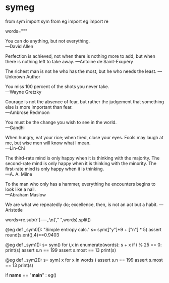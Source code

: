 
# symeg

from sym import sym
from  eg  import eg
import re

words=""" 

You can do anything, but not everything.  
—David Allen

Perfection is achieved, not when there is nothing more to add, but when there is
nothing left to take away.
—Antoine de Saint-Exupéry

The richest man is not he who has the most, but he who needs the least.
—Unknown Author

You miss 100 percent of the shots you never take.  
—Wayne Gretzky

Courage is not the absence of fear, but rather the judgement that something else
is more important than fear.  
—Ambrose Redmoon

You must be the change you wish to see in the world.  
—Gandhi

When hungry, eat your rice; when tired, close your eyes. Fools may laugh at me,
but wise men will know what I mean.  
—Lin-Chi

The third-rate mind is only happy when it is thinking with the majority. The
second-rate mind is only happy when it is thinking with the minority. The
first-rate mind is only happy when it is thinking.  
—A. A. Milne

To the man who only has a hammer, everything he encounters begins to look like a
nail.  
—Abraham Maslow

We are what we repeatedly do; excellence, then, is not an act but a habit.
—Aristotle 


words=re.sub(r'[-—,\.\n]'," ",words).split()

@eg
def _sym0():
  "Simple entropy calc."
  s= sym(["y"]*9 + ["n"] * 5)
  assert round(s.ent(),4)==0.9403
  
@eg
def _sym1():
  s= sym()
  for i,x in enumerate(words):
    s + x
    if i % 25 == 0: print(s)
  assert s.n == 199
  assert s.most == 13
  print(s)

@eg
def _sym2():
  s= sym( x for x in words )
  assert s.n == 199
  assert s.most == 13
  print(s)

if __name__ == "__main__" : eg()
